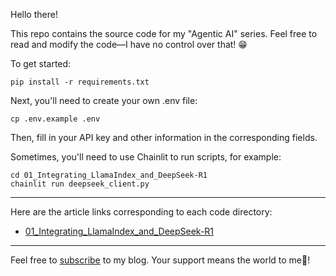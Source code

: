 Hello there!

This repo contains the source code for my "Agentic AI" series. Feel free to read and modify the code—I have no control over that! 😁

To get started:

```shell
pip install -r requirements.txt
```

Next, you'll need to create your own .env file:

```shell
cp .env.example .env
```

Then, fill in your API key and other information in the corresponding fields.

Sometimes, you'll need to use Chainlit to run scripts, for example:

```shell
cd 01_Integrating_LlamaIndex_and_DeepSeek-R1
chainlit run deepseek_client.py
```

--------------------------------------------

Here are the article links corresponding to each code directory:
* [01_Integrating_LlamaIndex_and_DeepSeek-R1](https://dataleadsfuture.com/integrating-llamaindex-and-deepseek-r1-for-reasoning_content-and-function-call-features-2)

--------------------------------------------

Feel free to [subscribe](https://www.dataleadsfuture.com/deep-diving-into-llamaindex-workflow-event-driven-llm-architecture/#/portal/signup) to my blog. Your support means the world to me🎉!